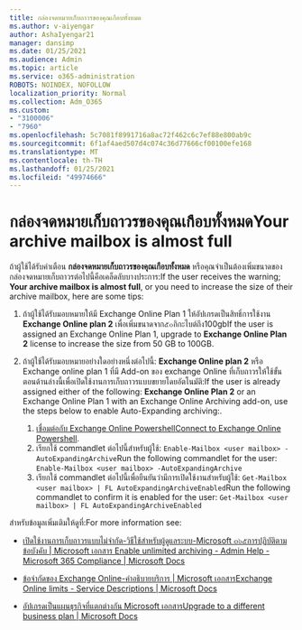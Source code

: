 ```yaml
---
title: กล่องจดหมายเก็บถาวรของคุณเกือบทั้งหมด
ms.author: v-aiyengar
author: AshaIyengar21
manager: dansimp
ms.date: 01/25/2021
ms.audience: Admin
ms.topic: article
ms.service: o365-administration
ROBOTS: NOINDEX, NOFOLLOW
localization_priority: Normal
ms.collection: Adm_O365
ms.custom:
- "3100006"
- "7960"
ms.openlocfilehash: 5c7081f8991716a8ac72f462c6c7ef88e800ab9c
ms.sourcegitcommit: 6f1af4aed507d4c074c36d77666cf00100efe168
ms.translationtype: MT
ms.contentlocale: th-TH
ms.lasthandoff: 01/25/2021
ms.locfileid: "49974666"
---
```

# <a name="your-archive-mailbox-is-almost-full"></a><span data-ttu-id="87238-102">กล่องจดหมายเก็บถาวรของคุณเกือบทั้งหมด</span><span class="sxs-lookup"><span data-stu-id="87238-102">Your archive mailbox is almost full</span></span>

<span data-ttu-id="87238-103">ถ้าผู้ใช้ได้รับคำเตือน **กล่องจดหมายเก็บถาวรของคุณเกือบทั้งหมด** หรือคุณจำเป็นต้องเพิ่มขนาดของกล่องจดหมายเก็บถาวรต่อไปนี้คือเคล็ดลับบางประการ:</span><span class="sxs-lookup"><span data-stu-id="87238-103">If the user receives the warning; **Your archive mailbox is almost full**, or you need to increase the size of their archive mailbox, here are some tips:</span></span>

1. <span data-ttu-id="87238-104">ถ้าผู้ใช้ได้รับมอบหมายให้มี Exchange Online Plan 1 ให้อัปเกรดเป็นสิทธิ์การใช้งาน **Exchange Online plan 2** เพื่อเพิ่มขนาดจาก๕๐กิกะไบต์ถึง100gb</span><span class="sxs-lookup"><span data-stu-id="87238-104">If the user is assigned an Exchange Online Plan 1, upgrade to **Exchange Online Plan 2** license to increase the size from 50 GB to 100GB.</span></span>
1. <span data-ttu-id="87238-105">ถ้าผู้ใช้ได้รับมอบหมายอย่างใดอย่างหนึ่งต่อไปนี้: **Exchange Online plan 2** หรือ Exchange online plan 1 ที่มี Add-on ของ exchange Online ที่เก็บถาวรให้ใช้ขั้นตอนด้านล่างนี้เพื่อเปิดใช้งานการเก็บถาวรแบบขยายโดยอัตโนมัติ:</span><span class="sxs-lookup"><span data-stu-id="87238-105">If the user is already assigned either of the following: **Exchange Online Plan 2** or an Exchange Online Plan 1 with an Exchange Online Archiving add-on, use the steps below to enable Auto-Expanding archiving:.</span></span>
 
    1. <span data-ttu-id="87238-106">[เชื่อมต่อกับ Exchange Online Powershell](https://docs.microsoft.com/powershell/exchange/connect-to-exchange-online-powershell?view=exchange-ps&preserve-view=true)</span><span class="sxs-lookup"><span data-stu-id="87238-106">[Connect to Exchange Online Powershell](https://docs.microsoft.com/powershell/exchange/connect-to-exchange-online-powershell?view=exchange-ps&preserve-view=true).</span></span>
    2. <span data-ttu-id="87238-107">เรียกใช้ commandlet ต่อไปนี้สำหรับผู้ใช้:  `Enable-Mailbox <user mailbox> -AutoExpandingArchive`</span><span class="sxs-lookup"><span data-stu-id="87238-107">Run the following commandlet for the user:  `Enable-Mailbox <user mailbox> -AutoExpandingArchive`</span></span>
    1. <span data-ttu-id="87238-108">เรียกใช้ commandlet ต่อไปนี้เพื่อยืนยันว่ามีการเปิดใช้งานสำหรับผู้ใช้:  `Get-Mailbox <user mailbox> | FL AutoExpandingArchiveEnabled`</span><span class="sxs-lookup"><span data-stu-id="87238-108">Run the following commandlet to confirm it is enabled for the user:  `Get-Mailbox <user mailbox> | FL AutoExpandingArchiveEnabled`</span></span>

<span data-ttu-id="87238-109">สำหรับข้อมูลเพิ่มเติมให้ดูที่:</span><span class="sxs-lookup"><span data-stu-id="87238-109">For more information see:</span></span>

- [<span data-ttu-id="87238-110"> เปิดใช้งานการเก็บถาวรแบบไม่จำกัด-วิธีใช้สำหรับผู้ดูแลระบบ-Microsoft ๓๖๕การปฏิบัติตามข้อบังคับ | Microsoft เอกสาร</span><span class="sxs-lookup"><span data-stu-id="87238-110"> Enable unlimited archiving - Admin Help - Microsoft 365 Compliance | Microsoft Docs</span></span>](https://docs.microsoft.com/microsoft-365/compliance/enable-unlimited-archiving?view=o365-worldwide&preserve-view=true)

- [<span data-ttu-id="87238-111">ข้อจำกัดของ Exchange Online-คำอธิบายบริการ | Microsoft เอกสาร</span><span class="sxs-lookup"><span data-stu-id="87238-111">Exchange Online limits - Service Descriptions | Microsoft Docs</span></span>](https://docs.microsoft.com/office365/servicedescriptions/exchange-online-service-description/exchange-online-limits?redirectedfrom=MSDN#storage-limits-across-standalone-plans)

- [<span data-ttu-id="87238-112">อัปเกรดเป็นแผนธุรกิจที่แตกต่างกัน Microsoft เอกสาร</span><span class="sxs-lookup"><span data-stu-id="87238-112">Upgrade to a different business plan | Microsoft Docs</span></span>](https://docs.microsoft.com/microsoft-365/commerce/subscriptions/upgrade-to-different-plan?view=o365-worldwide&preserve-view=true)

